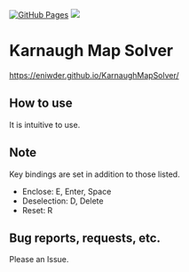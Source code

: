 [![GitHub Pages](https://github.com/Eniwder/KarnaughMapSolver/actions/workflows/static.yml/badge.svg)](https://github.com/Eniwder/KarnaughMapSolver/actions/workflows/gh-pages.yml)
![](https://img.shields.io/badge/vue-3.x-brightgreen.svg)

# Karnaugh Map Solver
https://eniwder.github.io/KarnaughMapSolver/

## How to use
It is intuitive to use.

## Note
Key bindings are set in addition to those listed.
* Enclose: E, Enter, Space
* Deselection: D, Delete
* Reset: R

## Bug reports, requests, etc.
Please an Issue.